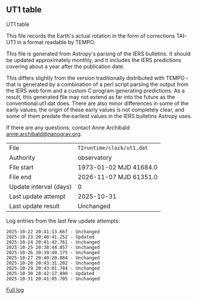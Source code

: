 
## UT1 table

UT1 table

This file records the Earth's actual rotation in the form of
corrections TAI-UT1 in a format readable by TEMPO.

This file is generated from Astropy's parsing of the IERS
bulletins. It should be updated approximately monthly, and it
includes the IERS predictions covering about a year after the
publication date.

This differs slightly from the version traditionally distributed
with TEMPO - that is generated by a combination of a perl script
parsing the output from the IERS web form and a custom C program
generating predictions. As a result, this generated file may not
extend as far into the future as the conventional ut1.dat does.
There are also minor differences in some of the early values; the
origin of these early values is not completely clear, and some of
them predate the earliest values in the IERS bulletins Astropy uses.

If there are any questions, contact Anne Archibald
<anne.archibald@nanograv.org>.

|     |     |
|:--- |:--- |
| File | `T2runtime/clock/ut1.dat` |
| Authority | observatory |
| File start | 1973-01-02 MJD 41684.0 |
| File end | 2026-11-07 MJD 61351.0 |
| Update interval (days) | 0 |
| Last update attempt | 2025-10-31 |
| Last update result | Unchanged |

Log entries from the last few update attempts:
```
2025-10-22 20:41:13.667 - Unchanged
2025-10-23 20:40:41.252 - Updated
2025-10-24 20:41:42.761 - Unchanged
2025-10-25 20:38:44.857 - Unchanged
2025-10-26 20:39:49.175 - Unchanged
2025-10-27 20:40:20.884 - Unchanged
2025-10-28 20:43:31.202 - Unchanged
2025-10-29 20:43:01.784 - Unchanged
2025-10-30 20:42:17.890 - Updated
2025-10-31 20:41:05.705 - Unchanged
```
[Full log](https://raw.githubusercontent.com/ipta/pulsar-clock-corrections/main/log/T2runtime/clock/ut1.dat.log)
